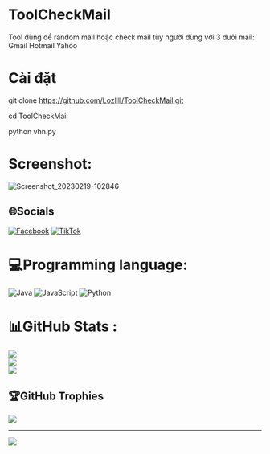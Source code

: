 # ToolCheckMail

Tool dùng để random mail hoặc check mail tùy người dùng với 3 đuôi mail:
Gmail
Hotmail
Yahoo

# Cài đặt
git clone https://github.com/Lozllll/ToolCheckMail.git

cd ToolCheckMail

python vhn.py

# Screenshot:

![Screenshot_20230219-102846](https://user-images.githubusercontent.com/98259155/219912497-a9ebdf26-4c71-4308-b8b1-d7c2446a9c5b.png)


## 🌐Socials
[![Facebook](https://img.shields.io/badge/Facebook-%231877F2.svg?logo=Facebook&logoColor=white)](https://facebook.com/hoangnamtricker.2009) [![TikTok](https://img.shields.io/badge/TikTok-%23000000.svg?logo=TikTok&logoColor=white)](https://tiktok.com/@namcony2009) 

# 💻Programming language:
![Java](https://img.shields.io/badge/java-%23ED8B00.svg?style=for-the-badge&logo=java&logoColor=white) ![JavaScript](https://img.shields.io/badge/javascript-%23323330.svg?style=for-the-badge&logo=javascript&logoColor=%23F7DF1E) ![Python](https://img.shields.io/badge/python-3670A0?style=for-the-badge&logo=python&logoColor=ffdd54)
# 📊GitHub Stats :
![](https://github-readme-stats.vercel.app/api?username=Lozllll&theme=onedark&hide_border=false&include_all_commits=false&count_private=false)<br/>
![](https://github-readme-streak-stats.herokuapp.com/?user=Lozllll&theme=onedark&hide_border=false)<br/>
![](https://github-readme-stats.vercel.app/api/top-langs/?username=Lozllll&theme=onedark&hide_border=false&include_all_commits=false&count_private=false&layout=compact)

## 🏆GitHub Trophies
![](https://github-trophies.vercel.app/?username=Lozllll&theme=radical&no-frame=false&no-bg=false&margin-w=4)

---
[![](https://visitcount.itsvg.in/api?id=Lozllll&icon=0&color=0)](https://visitcount.itsvg.in)


